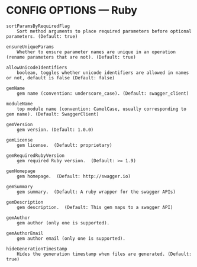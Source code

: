 # CONFIG OPTIONS — Ruby

    sortParamsByRequiredFlag
        Sort method arguments to place required parameters before optional parameters. (Default: true)

    ensureUniqueParams
        Whether to ensure parameter names are unique in an operation (rename parameters that are not). (Default: true)

    allowUnicodeIdentifiers
        boolean, toggles whether unicode identifiers are allowed in names or not, default is false (Default: false)

    gemName
        gem name (convention: underscore_case). (Default: swagger_client)

    moduleName
        top module name (convention: CamelCase, usually corresponding to gem name). (Default: SwaggerClient)

    gemVersion
        gem version. (Default: 1.0.0)

    gemLicense
        gem license.  (Default: proprietary)

    gemRequiredRubyVersion
        gem required Ruby version.  (Default: >= 1.9)

    gemHomepage
        gem homepage.  (Default: http://swagger.io)

    gemSummary
        gem summary.  (Default: A ruby wrapper for the swagger APIs)

    gemDescription
        gem description.  (Default: This gem maps to a swagger API)

    gemAuthor
        gem author (only one is supported).

    gemAuthorEmail
        gem author email (only one is supported).

    hideGenerationTimestamp
        Hides the generation timestamp when files are generated. (Default: true)
